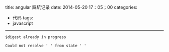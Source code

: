 title: angular 踩坑记录
date: 2014-05-20 17：05；00
categories:
- 代码
tags:
- javascript
---

```
$digest already in progress
```

```
Could not resolve ' ' from state ' '
```
